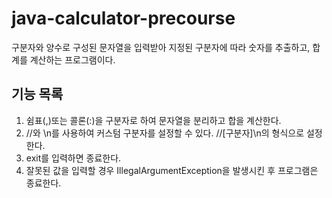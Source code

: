 # java-calculator-precourse
구분자와 양수로 구성된 문자열을 입력받아 지정된 구분자에 따라 숫자를 추출하고, 합계를 계산하는 프로그램이다.
## 기능 목록
1. 쉼표(,)또는 콜론(:)을 구분자로 하여 문자열을 분리하고 합을 계산한다.<br/>
2. //와 \n를 사용하여 커스텀 구분자를 설정할 수 있다. //[구분자]\n의 형식으로 설정한다.<br/>
3. exit를 입력하면 종료한다.<br/>
3. 잘못된 값을 입력할 경우 IllegalArgumentException을 발생시킨 후 프로그램은 종료한다.<br/>
